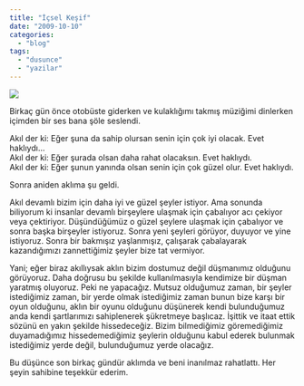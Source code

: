 ```yaml
---
title: "İçsel Keşif"
date: "2009-10-10"
categories: 
  - "blog"
tags: 
  - "dusunce"
  - "yazilar"
---
```


![](https://holomirror.wordpress.com/wp-content/uploads/2009/10/renk-yuz-cizim-icsel-kesif-dusunce-bing-image-creator-1.jpeg)

Birkaç gün önce otobüste giderken ve kulaklığımı takmış müziğimi dinlerken içimden bir ses bana şöle seslendi.

Akıl der ki: Eğer şuna da sahip olursan senin için çok iyi olacak. Evet haklıydı…  
Akıl der ki: Eğer şurada olsan daha rahat olacaksın. Evet haklıydı.  
Akıl der ki: Eğer şunun yanında olsan senin için çok güzel olur. Evet haklıydı.

Sonra aniden aklıma şu geldi.

Akıl devamlı bizim için daha iyi ve güzel şeyler istiyor. Ama sonunda biliyorum ki insanlar devamlı birşeylere ulaşmak için çabalıyor acı çekiyor veya çektiriyor. Düşündüğümüz o güzel şeylere ulaşmak için çabalıyor ve sonra başka birşeyler istiyoruz. Sonra yeni şeyleri görüyor, duyuyor ve yine istiyoruz. Sonra bir bakmışız yaşlanmışız, çalışarak çabalayarak kazandığımızı zannettiğimiz şeyler bize tat vermiyor.

Yani; eğer biraz akıllıysak aklın bizim dostumuz değil düşmanımız olduğunu görüyoruz. Daha doğrusu bu şekilde kullanılmasıyla kendimize bir düşman yaratmış oluyoruz. Peki ne yapacağız. Mutsuz olduğumuz zaman, bir şeyler istediğimiz zaman, bir yerde olmak istediğimiz zaman bunun bize karşı bir oyun olduğunu, aklın bir oyunu olduğunu düşünerek kendi bulunduğumuz anda kendi şartlarımızı sahiplenerek şükretmeye başlıcaz. İşittik ve itaat ettik sözünü en yakın şekilde hissedeceğiz. Bizim bilmediğimiz göremediğimiz duyamadığımız hissedemediğimiz şeylerin olduğunu kabul ederek bulunmak istediğimiz yerde değil, bulunduğumuz yerde olacağız.

Bu düşünce son birkaç gündür aklımda ve beni inanılmaz rahatlattı. Her şeyin sahibine teşekkür ederim.
